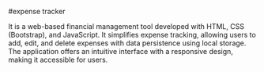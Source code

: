 #expense tracker

It is a web-based financial management tool developed with HTML, CSS (Bootstrap), and JavaScript.
It simplifies expense tracking, allowing users to add, edit, and delete expenses with data persistence using local storage. 
The application offers an intuitive interface with a responsive design, making it accessible for users.
